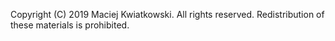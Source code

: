 Copyright (C) 2019 Maciej Kwiatkowski.
All rights reserved.
Redistribution of these materials is prohibited.
